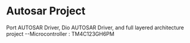 # Autosar Project
Port AUTOSAR Driver, Dio AUTOSAR Driver, and full layered architecture project  --Microcontroller : TM4C123GH6PM
